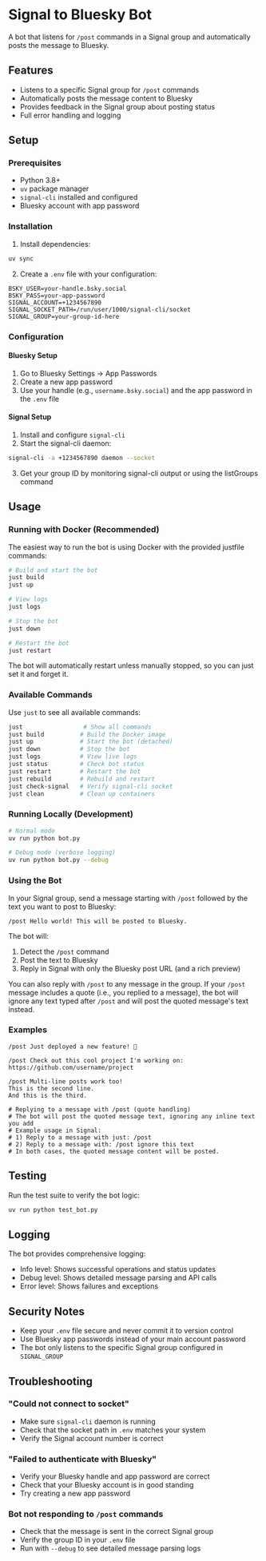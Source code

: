 # Signal to Bluesky Bot

A bot that listens for `/post` commands in a Signal group and automatically posts the message to Bluesky.

## Features

- Listens to a specific Signal group for `/post` commands
- Automatically posts the message content to Bluesky
- Provides feedback in the Signal group about posting status
- Full error handling and logging

## Setup

### Prerequisites

- Python 3.8+
- `uv` package manager
- `signal-cli` installed and configured
- Bluesky account with app password

### Installation

1. Install dependencies:
```bash
uv sync
```

2. Create a `.env` file with your configuration:
```env
BSKY_USER=your-handle.bsky.social
BSKY_PASS=your-app-password
SIGNAL_ACCOUNT=+1234567890
SIGNAL_SOCKET_PATH=/run/user/1000/signal-cli/socket
SIGNAL_GROUP=your-group-id-here
```

### Configuration

#### Bluesky Setup
1. Go to Bluesky Settings → App Passwords
2. Create a new app password
3. Use your handle (e.g., `username.bsky.social`) and the app password in the `.env` file

#### Signal Setup
1. Install and configure `signal-cli`
2. Start the signal-cli daemon:
```bash
signal-cli -a +1234567890 daemon --socket
```
3. Get your group ID by monitoring signal-cli output or using the listGroups command

## Usage

### Running with Docker (Recommended)

The easiest way to run the bot is using Docker with the provided justfile commands:

```bash
# Build and start the bot
just build
just up

# View logs
just logs

# Stop the bot
just down

# Restart the bot
just restart
```

The bot will automatically restart unless manually stopped, so you can just set it and forget it.

### Available Commands

Use `just` to see all available commands:

```bash
just                 # Show all commands
just build          # Build the Docker image  
just up             # Start the bot (detached)
just down           # Stop the bot
just logs           # View live logs
just status         # Check bot status
just restart        # Restart the bot
just rebuild        # Rebuild and restart
just check-signal   # Verify signal-cli socket
just clean          # Clean up containers
```

### Running Locally (Development)

```bash
# Normal mode
uv run python bot.py

# Debug mode (verbose logging)
uv run python bot.py --debug
```

### Using the Bot

In your Signal group, send a message starting with `/post` followed by the text you want to post to Bluesky:

```
/post Hello world! This will be posted to Bluesky.
```

The bot will:
1. Detect the `/post` command
2. Post the text to Bluesky
3. Reply in Signal with only the Bluesky post URL (and a rich preview)

You can also reply with `/post` to any message in the group. If your `/post` message includes a quote (i.e., you replied to a message), the bot will ignore any text typed after `/post` and will post the quoted message's text instead.

### Examples

```
/post Just deployed a new feature! 🚀

/post Check out this cool project I'm working on:
https://github.com/username/project

/post Multi-line posts work too!
This is the second line.
And this is the third.

# Replying to a message with /post (quote handling)
# The bot will post the quoted message text, ignoring any inline text you add
# Example usage in Signal:
# 1) Reply to a message with just: /post
# 2) Reply to a message with: /post ignore this text
# In both cases, the quoted message content will be posted.
```

## Testing

Run the test suite to verify the bot logic:

```bash
uv run python test_bot.py
```

## Logging

The bot provides comprehensive logging:
- Info level: Shows successful operations and status updates
- Debug level: Shows detailed message parsing and API calls
- Error level: Shows failures and exceptions

## Security Notes

- Keep your `.env` file secure and never commit it to version control
- Use Bluesky app passwords instead of your main account password
- The bot only listens to the specific Signal group configured in `SIGNAL_GROUP`

## Troubleshooting

### "Could not connect to socket"
- Make sure `signal-cli` daemon is running
- Check that the socket path in `.env` matches your system
- Verify the Signal account number is correct

### "Failed to authenticate with Bluesky"
- Verify your Bluesky handle and app password are correct
- Check that your Bluesky account is in good standing
- Try creating a new app password

### Bot not responding to `/post` commands
- Check that the message is sent in the correct Signal group
- Verify the group ID in your `.env` file
- Run with `--debug` to see detailed message parsing logs
